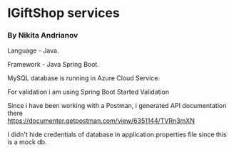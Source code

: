 <h1>IGiftShop services</h1>
<h3>By Nikita Andrianov</h3>

Language - Java.<br>

Framework - Java Spring Boot.<br>

MySQL database is running in Azure Cloud Service.<br>

For validation i am using Spring Boot Started Validation<br>
	
Since i have been working with a Postman, i generated API documentation there<br>
https://documenter.getpostman.com/view/6351144/TVRn3mXN

I didn't hide credentials of database in application.properties file since this is a mock db.<br>
